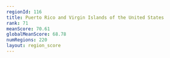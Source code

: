 ```yaml
---
regionId: 116
title: Puerto Rico and Virgin Islands of the United States
rank: 71
meanScore: 70.61
globalMeanScore: 68.78
numRegions: 220
layout: region_score
---
```


